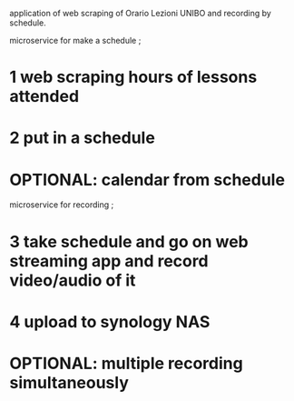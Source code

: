 application of web scraping of Orario Lezioni UNIBO and recording by schedule.

microservice for make a schedule ;
# 1 web scraping hours of lessons attended
# 2 put in a schedule

# OPTIONAL: calendar from schedule

microservice for recording ;
# 3 take schedule and go on web streaming app and record video/audio of it
# 4 upload to synology NAS

# OPTIONAL: multiple recording simultaneously
